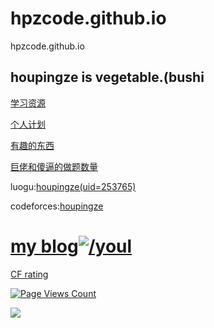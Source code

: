 # hpzcode.github.io
hpzcode.github.io
## houpingze is vegetable.(bushi

[学习资源](https://hpzcode.github.io/study)

[个人计划](https://hpzcode.github.io/plan)

[有趣的东西](https://hpzcode.github.io/xswl)

[巨佬和傻逼的做题数量](https://hpzcode.github.io/my-friend-solved-problem-list)

luogu:[houpingze(uid=253765)](https://www.luogu.com.cn/user/253765)

codeforces:[houpingze](https://codeforces.com/profile/houpingze)


# [my blog![/youl](https://cdn.luogu.com.cn/upload/pic/69020.png)](https://houpingze.github.io/)

[CF rating](https://www.luogu.com.cn/paste/q6g2idrc)

[![Page Views Count](https://badges.toozhao.com/badges/01FD4QC0VZS72XBRY5PSKH0G5W/green.svg)](https://badges.toozhao.com/stats/01FD4QC0VZS72XBRY5PSKH0G5W "Get your own page views count badge on badges.toozhao.com")

![](https://statcard.vercel.app/practice?id=253765)
